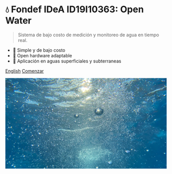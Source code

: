 <!-- _coverpage.md -->

# **💧 Fondef IDeA ID19I10363: Open Water**

> Sistema de bajo costo de medición y monitoreo de agua en tiempo real.

- 🌱 Simple y de bajo costo
- 🔧 Open hardware adaptable
- 🌊 Aplicación en aguas superficiales y subterraneas

<!--[GitHub](https://github.com/docsifyjs/docsify/)-->
[English](https://niclabs.cl/openwater-en)
[Comenzar](README.md)

<!-- background image -->

![](images/cover_background_2.jpg)


